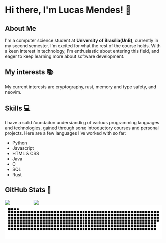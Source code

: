 # Hi there, I'm Lucas Mendes! 👋

## About Me

I'm a computer science student at **University of Brasília(UnB)**, currently in my second semester. I'm excited for what the rest of the course holds.
With a keen interest in technology, I'm enthusiastic about entering this field, and eager to keep learning more about software development. 

## My interests 📚

My current interests are cryptography, rust, memory and type safety, and neovim.

## Skills 💻

I have a solid foundation understanding of various programming languages and technologies,
gained through some introductory courses and personal projects. Here are a few languages I've worked with so far:

- Python
- Javascript
- HTML & CSS
- Java
- C
- SQL
- Rust

## GitHub Stats 🌟

<div>
  <img  align="center" src="https://github-readme-stats.vercel.app/api/top-langs/?username=lucasmabf&layout=donut-vertical&theme=tokyonight"/>
  &emsp; &emsp; &emsp; &emsp;
  <img align="center" src="https://github-readme-stats.vercel.app/api?username=lucasmabf&show_icons=true&theme=tokyonight"/>
</div>

<picture align="center">
  <source media="(prefers-color-scheme: dark)" srcset="https://raw.githubusercontent.com/lucasmabf/lucasmabf/output/github-contribution-grid-snake-dark.svg">
  <source media="(prefers-color-scheme: light)" srcset="https://raw.githubusercontent.com/lucasmabf/lucasmabf/output/github-contribution-grid-snake-dark.svg">
  <img align="center" alt="github contribution grid snake animation" src="https://raw.githubusercontent.com/lucasmabf/lucasmabf/output/github-contribution-grid-snake.svg">
</picture>

